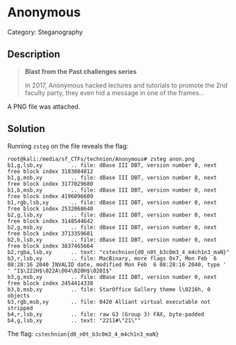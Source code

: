 # Anonymous
Category: Steganography

## Description
> **Blast from the Past challenges series**
> 
> In 2017, Anonymous hacked lectures and tutorials to promote the 2nd faculty party, they even hid a message in one of the frames...

A PNG file was attached.

## Solution

Running `zsteg` on the file reveals the flag:

```console
root@kali:/media/sf_CTFs/technion/Anonymous# zsteg anon.png
b1,g,lsb,xy         .. file: dBase III DBT, version number 0, next free block index 3183084812
b1,g,msb,xy         .. file: dBase III DBT, version number 0, next free block index 3177029680
b1,b,msb,xy         .. file: dBase III DBT, version number 0, next free block index 4196096609
b1,rgb,lsb,xy       .. file: dBase III DBT, version number 0, next free block index 2532068640
b2,g,lsb,xy         .. file: dBase III DBT, version number 0, next free block index 3148544642
b2,g,msb,xy         .. file: dBase III DBT, version number 0, next free block index 3713359681
b2,b,lsb,xy         .. file: dBase III DBT, version number 0, next free block index 3837465664
b2,rgba,lsb,xy      .. text: "cstechnion{d0_n0t_b3c0m3_4_m4ch1n3_maN}"
b3,r,lsb,xy         .. file: MacBinary, more flags 0x7, Mon Feb  6 08:28:16 2040 INVALID date, modified Mon Feb  6 08:28:16 2040, type '    ' "I$\222H$\022A\004\020H$\020I$"
b3,g,msb,xy         .. file: dBase III DBT, version number 0, next free block index 2454414338
b3,b,msb,xy         .. file: StarOffice Gallery theme l\0216h, 0 objects
b3,rgb,msb,xy       .. file: 0420 Alliant virtual executable not stripped
b4,r,lsb,xy         .. file: raw G3 (Group 3) FAX, byte-padded
b4,g,lsb,xy         .. text: "2211#\"21\""
```

The flag: `cstechnion{d0_n0t_b3c0m3_4_m4ch1n3_maN}`